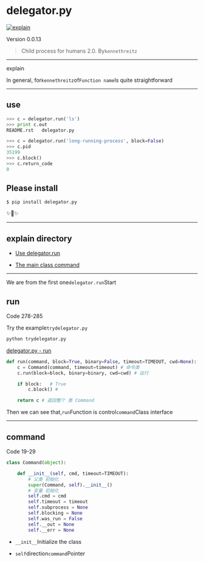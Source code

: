 # delegator.py

[![explain](http://llever.com/explain.svg)](https://github.com/chinanf-boy/Source-Explain)

Version 0.0.13

> Child process for humans 2.0. By`kennethreitz`

* * *

explain

In general, for`kennethreitz`of`Function name`Is quite straightforward

* * *

## use

```py
>>> c = delegator.run('ls')
>>> print c.out
README.rst   delegator.py

>>> c = delegator.run('long-running-process', block=False)
>>> c.pid
35199
>>> c.block()
>>> c.return_code
0
```

## Please install

```fish
$ pip install delegator.py
```

✨🍰✨

* * *

## explain directory

-   [Use delegator.run](#run)

-   [The main class command](#command)

* * *

We are from the first one`delegator.run`Start

## run

Code 278-285

Try the example`trydelegator.py`

```bash
python trydelegator.py
```

[delegator.py - run](./delegator.py/delegator.py#L278)

```py
def run(command, block=True, binary=False, timeout=TIMEOUT, cwd=None):
    c = Command(command, timeout=timeout) # 命令类
    c.run(block=block, binary=binary, cwd=cwd) # 运行

    if block:   # True
        c.block() # 

    return c # 返回整个 类 Command
```

Then we can see that,`run`Function is control`command`Class interface

* * *

## command

Code 19-29

```py
class Command(object):

    def __init__(self, cmd, timeout=TIMEOUT):
        # 父类 初始化
        super(Command, self).__init__()
        # 变量 初始化 
        self.cmd = cmd
        self.timeout = timeout
        self.subprocess = None
        self.blocking = None
        self.was_run = False
        self.__out = None
        self.__err = None
```

-   `__init__`Initialize the class

-   `self`direction`command`Pointer